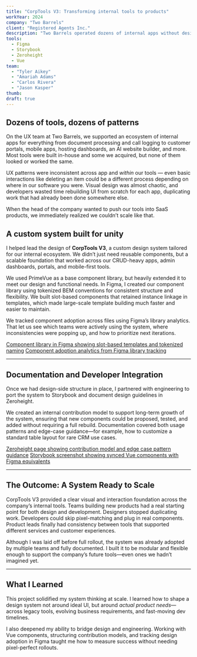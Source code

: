 ```yaml
---
title: "CorpTools V3: Transforming internal tools to products"
workYear: 2024
company: "Two Barrels"
client: "Registered Agents Inc."
description: "Two Barrels operated dozens of internal apps without design or interaction standards. I built the foundation of CorpTools V3, a custom design system that unified patterns across tools, saving dev time and launching new products faster."
tools:
  - Figma
  - Storybook
  - Zeroheight
  - Vue
team:
  - "Tyler Aikey"
  - "Amariah Adams"
  - "Carlos Rivera"
  - "Jason Kasper"
thumb:
draft: true
---
```


## Dozens of tools, dozens of patterns

On the UX team at Two Barrels, we supported an ecosystem of internal apps for everything from document processing and call logging to customer portals, mobile apps, hosting dashboards, an AI website builder, and more. Most tools were built in-house and some we acquired, but none of them looked or worked the same.

UX patterns were inconsistent across app and _within_ our tools — even basic interactions like deleting an item could be a different process depending on where in our software you were. Visual design was almost chaotic, and developers wasted time rebuilding UI from scratch for each app, duplicating work that had already been done somewhere else.

When the head of the company wanted to push our tools into SaaS products, we immediately realized we couldn’t scale like that.

## A custom system built for unity

I helped lead the design of **CorpTools V3**, a custom design system tailored for our internal ecosystem. We didn’t just need reusable components, but a scalable foundation that worked across our CRUD-heavy apps, admin dashboards, portals, and mobile-first tools.

We used PrimeVue as a base component library, but heavily extended it to meet our design and functional needs. In Figma, I created our component library using tokenized BEM conventions for consistent structure and flexibility. We built slot-based components that retained instance linkage in templates, which made large-scale template building much faster and easier to maintain.

We tracked component adoption across files using Figma’s library analytics. That let us see which teams were actively using the system, where inconsistencies were popping up, and how to prioritize next iterations.

[Component library in Figma showing slot-based templates and tokenized naming](#)
[Component adoption analytics from Figma library tracking](#)

---

## Documentation and Developer Integration

Once we had design-side structure in place, I partnered with engineering to port the system to Storybook and document design guidelines in Zeroheight.

We created an internal contribution model to support long-term growth of the system, ensuring that new components could be proposed, tested, and added without requiring a full rebuild. Documentation covered both usage patterns and edge-case guidance—for example, how to customize a standard table layout for rare CRM use cases.

[Zeroheight page showing contribution model and edge case pattern guidance](#)
[Storybook screenshot showing synced Vue components with Figma equivalents](#)

---

## The Outcome: A System Ready to Scale

CorpTools V3 provided a clear visual and interaction foundation across the company’s internal tools. Teams building new products had a real starting point for both design and development. Designers stopped duplicating work. Developers could skip pixel-matching and plug in real components. Product leads finally had consistency between tools that supported different services and customer experiences.

Although I was laid off before full rollout, the system was already adopted by multiple teams and fully documented. I built it to be modular and flexible enough to support the company’s future tools—even ones we hadn’t imagined yet.

---

## What I Learned

This project solidified my system thinking at scale. I learned how to shape a design system not around ideal UI, but around _actual product needs_—across legacy tools, evolving business requirements, and fast-moving dev timelines.

I also deepened my ability to bridge design and engineering. Working with Vue components, structuring contribution models, and tracking design adoption in Figma taught me how to measure success without needing pixel-perfect rollouts.
